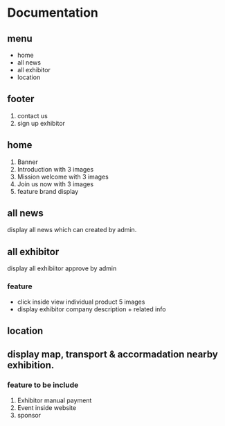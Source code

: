 # Documentation
## menu
- home
- all news
- all exhibitor
- location


## footer
1.  contact us
2.  sign up exhibitor

## home
1. Banner
2. Introduction with 3 images
3. Mission welcome with 3 images
4. Join us now with 3 images
5. feature brand display

## all news
display all news which can created by admin.

## all exhibitor
display all exhibiitor approve by admin
### feature
- click inside view individual product 5 images
- display exhibitor company description + related info

## location
display map, transport & accormadation nearby exhibition. 
----
### feature to be include
 
1. Exhibitor manual payment 
2. Event inside website
3. sponsor
